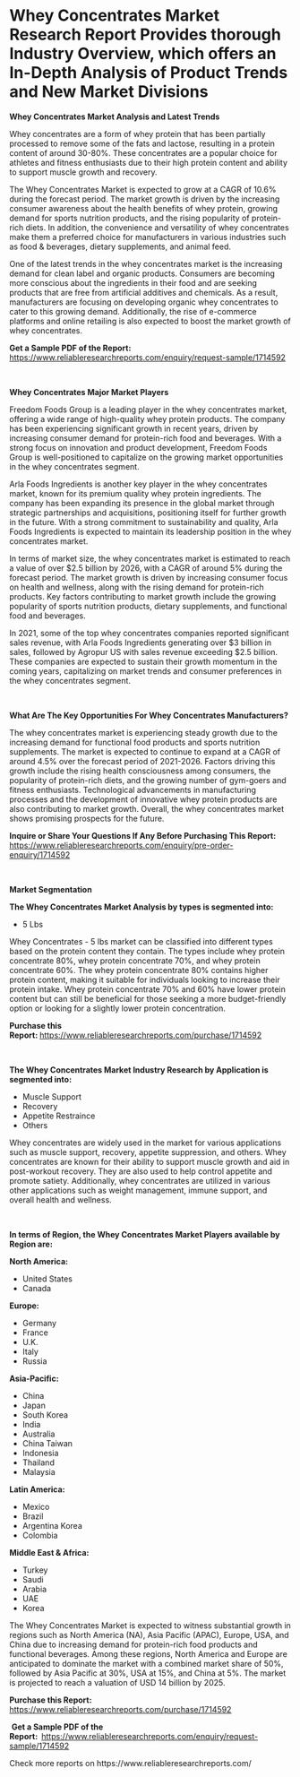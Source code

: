 <p><h1>Whey Concentrates Market Research Report Provides thorough Industry Overview, which offers an In-Depth Analysis of Product Trends and New Market Divisions</h1></p><p><strong>Whey Concentrates Market Analysis and Latest Trends</strong></p>
<p><p>Whey concentrates are a form of whey protein that has been partially processed to remove some of the fats and lactose, resulting in a protein content of around 30-80%. These concentrates are a popular choice for athletes and fitness enthusiasts due to their high protein content and ability to support muscle growth and recovery.</p><p>The Whey Concentrates Market is expected to grow at a CAGR of 10.6% during the forecast period. The market growth is driven by the increasing consumer awareness about the health benefits of whey protein, growing demand for sports nutrition products, and the rising popularity of protein-rich diets. In addition, the convenience and versatility of whey concentrates make them a preferred choice for manufacturers in various industries such as food & beverages, dietary supplements, and animal feed.</p><p>One of the latest trends in the whey concentrates market is the increasing demand for clean label and organic products. Consumers are becoming more conscious about the ingredients in their food and are seeking products that are free from artificial additives and chemicals. As a result, manufacturers are focusing on developing organic whey concentrates to cater to this growing demand. Additionally, the rise of e-commerce platforms and online retailing is also expected to boost the market growth of whey concentrates.</p></p>
<p><strong>Get a Sample PDF of the Report:&nbsp;</strong> <a href="https://www.reliableresearchreports.com/enquiry/request-sample/1714592">https://www.reliableresearchreports.com/enquiry/request-sample/1714592</a></p>
<p>&nbsp;</p>
<p><strong>Whey Concentrates Major Market Players</strong></p>
<p><p>Freedom Foods Group is a leading player in the whey concentrates market, offering a wide range of high-quality whey protein products. The company has been experiencing significant growth in recent years, driven by increasing consumer demand for protein-rich food and beverages. With a strong focus on innovation and product development, Freedom Foods Group is well-positioned to capitalize on the growing market opportunities in the whey concentrates segment.</p><p>Arla Foods Ingredients is another key player in the whey concentrates market, known for its premium quality whey protein ingredients. The company has been expanding its presence in the global market through strategic partnerships and acquisitions, positioning itself for further growth in the future. With a strong commitment to sustainability and quality, Arla Foods Ingredients is expected to maintain its leadership position in the whey concentrates market.</p><p>In terms of market size, the whey concentrates market is estimated to reach a value of over $2.5 billion by 2026, with a CAGR of around 5% during the forecast period. The market growth is driven by increasing consumer focus on health and wellness, along with the rising demand for protein-rich products. Key factors contributing to market growth include the growing popularity of sports nutrition products, dietary supplements, and functional food and beverages.</p><p>In 2021, some of the top whey concentrates companies reported significant sales revenue, with Arla Foods Ingredients generating over $3 billion in sales, followed by Agropur US with sales revenue exceeding $2.5 billion. These companies are expected to sustain their growth momentum in the coming years, capitalizing on market trends and consumer preferences in the whey concentrates segment.</p></p>
<p>&nbsp;</p>
<p><strong>What Are The Key Opportunities For Whey Concentrates Manufacturers?</strong></p>
<p><p>The whey concentrates market is experiencing steady growth due to the increasing demand for functional food products and sports nutrition supplements. The market is expected to continue to expand at a CAGR of around 4.5% over the forecast period of 2021-2026. Factors driving this growth include the rising health consciousness among consumers, the popularity of protein-rich diets, and the growing number of gym-goers and fitness enthusiasts. Technological advancements in manufacturing processes and the development of innovative whey protein products are also contributing to market growth. Overall, the whey concentrates market shows promising prospects for the future.</p></p>
<p><strong>Inquire or Share Your Questions If Any Before Purchasing This Report:</strong> <a href="https://www.reliableresearchreports.com/enquiry/pre-order-enquiry/1714592">https://www.reliableresearchreports.com/enquiry/pre-order-enquiry/1714592</a></p>
<p>&nbsp;</p>
<p><strong>Market Segmentation</strong></p>
<p><strong>The Whey Concentrates Market Analysis by types is segmented into:</strong></p>
<p><ul><li>5 Lbs</li></ul></p>
<p><p>Whey Concentrates - 5 lbs market can be classified into different types based on the protein content they contain. The types include whey protein concentrate 80%, whey protein concentrate 70%, and whey protein concentrate 60%. The whey protein concentrate 80% contains higher protein content, making it suitable for individuals looking to increase their protein intake. Whey protein concentrate 70% and 60% have lower protein content but can still be beneficial for those seeking a more budget-friendly option or looking for a slightly lower protein concentration.</p></p>
<p><strong>Purchase this Report:&nbsp;</strong><a href="https://www.reliableresearchreports.com/purchase/1714592">https://www.reliableresearchreports.com/purchase/1714592</a></p>
<p>&nbsp;</p>
<p><strong>The Whey Concentrates Market Industry Research by Application is segmented into:</strong></p>
<p><ul><li>Muscle Support</li><li>Recovery</li><li>Appetite Restraince</li><li>Others</li></ul></p>
<p><p>Whey concentrates are widely used in the market for various applications such as muscle support, recovery, appetite suppression, and others. Whey concentrates are known for their ability to support muscle growth and aid in post-workout recovery. They are also used to help control appetite and promote satiety. Additionally, whey concentrates are utilized in various other applications such as weight management, immune support, and overall health and wellness.</p></p>
<p>&nbsp;</p>
<p><strong>In terms of Region, the Whey Concentrates Market Players available by Region are:</strong></p>
<p>
    <p> <strong> North America: </strong>
        <ul>
            <li>United States</li>
            <li>Canada</li>
        </ul>
        </p> 
    <p> <strong> Europe: </strong>
        <ul>
            <li>Germany</li>
            <li>France</li>
            <li>U.K.</li>
            <li>Italy</li>
            <li>Russia</li>
        </ul>
        </p> 
    <p> <strong> Asia-Pacific: </strong>
        <ul>
            <li>China</li>
            <li>Japan</li>
            <li>South Korea</li>
            <li>India</li>
            <li>Australia</li>
            <li>China Taiwan</li>
            <li>Indonesia</li>
            <li>Thailand</li>
            <li>Malaysia</li>
        </ul>
        </p> 
    <p> <strong> Latin America: </strong>
        <ul>
            <li>Mexico</li>
            <li>Brazil</li>
            <li>Argentina Korea</li>
            <li>Colombia</li>
        </ul>
        </p> 
    <p> <strong> Middle East & Africa: </strong>
        <ul>
            <li>Turkey</li>
            <li>Saudi</li>
            <li>Arabia</li>
            <li>UAE</li>
            <li>Korea</li>
        </ul>
    </p>
    </p>
<p><p>The Whey Concentrates Market is expected to witness substantial growth in regions such as North America (NA), Asia Pacific (APAC), Europe, USA, and China due to increasing demand for protein-rich food products and functional beverages. Among these regions, North America and Europe are anticipated to dominate the market with a combined market share of 50%, followed by Asia Pacific at 30%, USA at 15%, and China at 5%. The market is projected to reach a valuation of USD 14 billion by 2025.</p></p>
<p><strong>Purchase this Report: </strong><a href="https://www.reliableresearchreports.com/purchase/1714592">https://www.reliableresearchreports.com/purchase/1714592</a></p>
<p>&nbsp;<strong>Get a Sample PDF of the Report:&nbsp;&nbsp;</strong><a href="https://www.reliableresearchreports.com/enquiry/request-sample/1714592">https://www.reliableresearchreports.com/enquiry/request-sample/1714592</a></p>
<p><strong></strong></p>
<p>Check more reports on https://www.reliableresearchreports.com/</p>